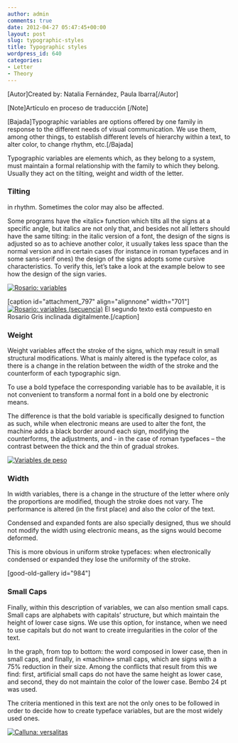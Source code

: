 ```yaml
---
author: admin
comments: true
date: 2012-04-27 05:47:45+00:00
layout: post
slug: typographic-styles
title: Typographic styles
wordpress_id: 640
categories:
- Letter
- Theory
---
```


[Autor]Created by: Natalia Fernández, Paula Ibarra[/Autor]

[Note]Artículo en proceso de traducción [/Note]

[Bajada]Typographic variables are options offered by one family in response to the different needs of visual communication. We use them, among other things, to establish different levels of hierarchy within a text, to alter color, to change rhythm, etc.[/Bajada]

Typographic variables are elements which, as they belong to a system, must maintain a formal relationship with the family to which they belong. Usually they act on the tilting, weight and width of the letter.


### Tilting


in rhythm. Sometimes the color may also be affected.

Some programs have the «italic» function which tilts all the signs at a specific angle, but italics are not only that, and besides not all letters should have the same tilting: in the italic version of a font, the design of the signs is adjusted so as to achieve another color, it usually takes less space than the normal version and in certain cases (for instance in roman typefaces and in some sans-serif ones) the design of the signs adopts some cursive characteristics. To verify this, let’s take a look at the example below to see how the design of the sign varies.

[![Rosario: variables](http://www.oert.org/wp-content/uploads/2012/07/T06A_01-rosario_a__variables1.jpg)](http://www.oert.org/wp-content/uploads/2012/07/T06A_01-rosario_a__variables1.jpg)

[caption id="attachment_797" align="alignnone" width="701"][![Rosario: variables (secuencia)](http://www.oert.org/wp-content/uploads/2012/07/T06A_02-rosario_variables_secuencia1.jpg)](http://www.oert.org/wp-content/uploads/2012/07/T06A_02-rosario_variables_secuencia1.jpg) El segundo texto está compuesto en Rosario Gris inclinada digitalmente.[/caption]


### Weight


Weight variables affect the stroke of the signs, which may result in small structural modifications. What is mainly altered is the typeface color, as there is a change in the relation between the width of the stroke and the counterform of each typographic sign. 

To use a bold typeface the corresponding variable has to be available, it is not convenient to transform a normal font in a bold one by electronic means.

The difference is that the bold variable is specifically designed to function as such, while when electronic means are used to alter the font, the machine adds a black border around each sign, modifying the counterforms, the adjustments, and - in the case of roman typefaces – the contrast between the thick and the thin of gradual strokes.

[![Variables de peso](http://www.oert.org/wp-content/uploads/2012/07/T06A_03-variables_stroke1.jpg)](http://www.oert.org/wp-content/uploads/2012/07/T06A_03-variables_stroke1.jpg)


### Width


In width variables, there is a change in the structure of the letter where only the proportions are modified, though the stroke does not vary. The performance is altered (in the first place) and also the color of the text.

Condensed and expanded fonts are also specially designed, thus we should not modify the width using electronic means, as the signs would become deformed.

This is more obvious in uniform stroke typefaces: when electronically condensed or expanded they lose the uniformity of the stroke.

[good-old-gallery id="984"]


### Small Caps


Finally, within this description of variables, we can also mention small caps. Small caps are alphabets with capitals’ structure, but which maintain the height of lower case signs. We use this option, for instance, when we need to use capitals but do not want to create irregularities in the color of the text.  

In the graph, from top to bottom: the word composed in lower case, then in small caps, and finally, in «machine» small caps, which are signs with a 75% reduction in their size. Among the conflicts that result from this we find: first, artificial small caps do not have the same height as lower case, and second, they do not maintain the color of the lower case. Bembo 24 pt was used. 

The criteria mentioned in this text are not the only ones to be followed in order to decide how to create typeface variables, but are the most widely used ones.

[![Calluna: versalitas](http://www.oert.org/wp-content/uploads/2012/07/T06A_06-versalitas1.jpg)](http://www.oert.org/wp-content/uploads/2012/07/T06A_06-versalitas1.jpg)
